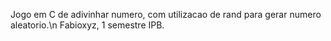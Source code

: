 Jogo em C de adivinhar numero, com utilizacao de rand para gerar numero aleatorio.\n
Fabioxyz, 1 semestre IPB.
